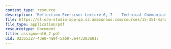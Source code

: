 ```yaml
---
content_type: resource
description: 'Reflection Exercise: Lecture 6, 7 -- Technical Communication'
file: https://ol-ocw-studio-app-qa.s3.amazonaws.com/courses/15-351-managing-the-innovation-process-fall-2002/0236532743e84a9f5ab05e4732836817_assignment6_7.pdf
file_type: application/pdf
resourcetype: Document
title: assignment6_7.pdf
uid: 02365327-43e8-4a9f-5ab0-5e4732836817
---
```

